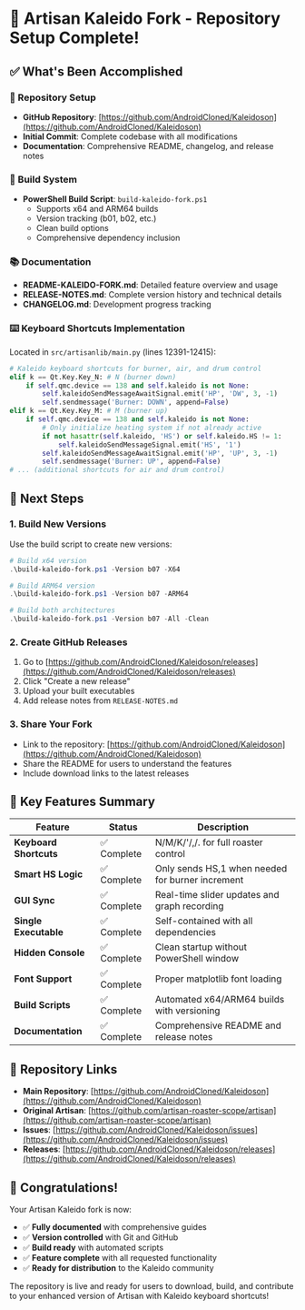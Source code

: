# 🎉 Artisan Kaleido Fork - Repository Setup Complete!

## ✅ What's Been Accomplished

### 📁 Repository Setup
- **GitHub Repository**: [https://github.com/AndroidCloned/Kaleidoson](https://github.com/AndroidCloned/Kaleidoson)
- **Initial Commit**: Complete codebase with all modifications
- **Documentation**: Comprehensive README, changelog, and release notes

### 🔧 Build System
- **PowerShell Build Script**: `build-kaleido-fork.ps1`
  - Supports x64 and ARM64 builds
  - Version tracking (b01, b02, etc.)
  - Clean build options
  - Comprehensive dependency inclusion

### 📚 Documentation
- **README-KALEIDO-FORK.md**: Detailed feature overview and usage
- **RELEASE-NOTES.md**: Complete version history and technical details
- **CHANGELOG.md**: Development progress tracking

### ⌨️ Keyboard Shortcuts Implementation
Located in `src/artisanlib/main.py` (lines 12391-12415):

```python
# Kaleido keyboard shortcuts for burner, air, and drum control
elif k == Qt.Key.Key_N: # N (burner down)
    if self.qmc.device == 138 and self.kaleido is not None:
        self.kaleidoSendMessageAwaitSignal.emit('HP', 'DW', 3, -1)
        self.sendmessage('Burner: DOWN', append=False)
elif k == Qt.Key.Key_M: # M (burner up)
    if self.qmc.device == 138 and self.kaleido is not None:
        # Only initialize heating system if not already active
        if not hasattr(self.kaleido, 'HS') or self.kaleido.HS != 1:
            self.kaleidoSendMessageSignal.emit('HS', '1')
        self.kaleidoSendMessageAwaitSignal.emit('HP', 'UP', 3, -1)
        self.sendmessage('Burner: UP', append=False)
# ... (additional shortcuts for air and drum control)
```

## 🚀 Next Steps

### 1. Build New Versions
Use the build script to create new versions:
```powershell
# Build x64 version
.\build-kaleido-fork.ps1 -Version b07 -X64

# Build ARM64 version  
.\build-kaleido-fork.ps1 -Version b07 -ARM64

# Build both architectures
.\build-kaleido-fork.ps1 -Version b07 -All -Clean
```

### 2. Create GitHub Releases
1. Go to [https://github.com/AndroidCloned/Kaleidoson/releases](https://github.com/AndroidCloned/Kaleidoson/releases)
2. Click "Create a new release"
3. Upload your built executables
4. Add release notes from `RELEASE-NOTES.md`

### 3. Share Your Fork
- Link to the repository: [https://github.com/AndroidCloned/Kaleidoson](https://github.com/AndroidCloned/Kaleidoson)
- Share the README for users to understand the features
- Include download links to the latest releases

## 🎯 Key Features Summary

| Feature | Status | Description |
|---------|--------|-------------|
| **Keyboard Shortcuts** | ✅ Complete | N/M/K/'/,/. for full roaster control |
| **Smart HS Logic** | ✅ Complete | Only sends HS,1 when needed for burner increment |
| **GUI Sync** | ✅ Complete | Real-time slider updates and graph recording |
| **Single Executable** | ✅ Complete | Self-contained with all dependencies |
| **Hidden Console** | ✅ Complete | Clean startup without PowerShell window |
| **Font Support** | ✅ Complete | Proper matplotlib font loading |
| **Build Scripts** | ✅ Complete | Automated x64/ARM64 builds with versioning |
| **Documentation** | ✅ Complete | Comprehensive README and release notes |

## 🔗 Repository Links

- **Main Repository**: [https://github.com/AndroidCloned/Kaleidoson](https://github.com/AndroidCloned/Kaleidoson)
- **Original Artisan**: [https://github.com/artisan-roaster-scope/artisan](https://github.com/artisan-roaster-scope/artisan)
- **Issues**: [https://github.com/AndroidCloned/Kaleidoson/issues](https://github.com/AndroidCloned/Kaleidoson/issues)
- **Releases**: [https://github.com/AndroidCloned/Kaleidoson/releases](https://github.com/AndroidCloned/Kaleidoson/releases)

## 🎉 Congratulations!

Your Artisan Kaleido fork is now:
- ✅ **Fully documented** with comprehensive guides
- ✅ **Version controlled** with Git and GitHub
- ✅ **Build ready** with automated scripts
- ✅ **Feature complete** with all requested functionality
- ✅ **Ready for distribution** to the Kaleido community

The repository is live and ready for users to download, build, and contribute to your enhanced version of Artisan with Kaleido keyboard shortcuts!
